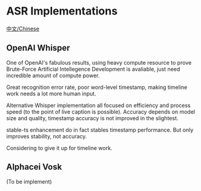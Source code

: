 # ASR Implementations

[中文/Chinese](ASR_zh-cn.md)

## OpenAI Whisper

One of OpenAI's fabulous results, using heavy compute resource to prove Brute-Force Artificial Intellegence Development is avaliable, just need incredible amount of compute power.

Great recognition error rate, poor word-level timestamp, making timeline work needs a lot more human input.

Alternative Whisper implementation all focused on efficiency and process speed (to the point of live caption is possible). Accuracy depends on model size and quality, timestamp accuracy is not improved in the slightest.

stable-ts enhancement do in fact stables timestamp performance. But only improves stability, not accuracy.

Considering to give it up for timeline work.

## Alphacei Vosk

(To be implement)
